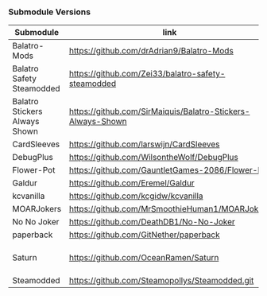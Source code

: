 ### Submodule Versions

| Submodule         | link                                                 | Version  |
|-------------------|------------------------------------------------------|----------|
| Balatro-Mods      | https://github.com/drAdrian9/Balatro-Mods                                     | - |
| Balatro Safety Steamodded     | https://github.com/Zei33/balatro-safety-steamodded                | release |
| Balatro Stickers Always Shown | https://github.com/SirMaiquis/Balatro-Stickers-Always-Shown       | v1.3.0 |
| CardSleeves       | https://github.com/larswijn/CardSleeves               | v1.5.0   |
| DebugPlus         | https://github.com/WilsontheWolf/DebugPlus            | v1.2.0 |
| Flower-Pot        | https://github.com/GauntletGames-2086/Flower-Pot      | v0.7.2 |
| Galdur            | https://github.com/Eremel/Galdur                      | v1.2 |
| kcvanilla         | https://github.com/kcgidw/kcvanilla                   | 1.7.0 |
| MOARJokers        | https://github.com/MrSmoothieHuman1/MOARJokers        | 0.4.1 |
| No No Joker       | https://github.com/DeathDB1/No-No-Joker               | main |
| paperback         | https://github.com/GitNether/paperback                | v0.3.1 |
| Saturn            | https://github.com/OceanRamen/Saturn                  | alpha-0.2.1-A |
| Steamodded        | https://github.com/Steamopollys/Steamodded.git        | v1.0.1   |



